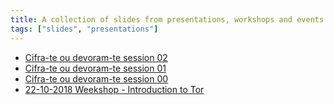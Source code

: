 ```yaml
---
title: A collection of slides from presentations, workshops and events
tags: ["slides", "presentations"]
---
```


* [Cifra-te ou devoram-te session 02](/slides/cifra-te-ou-devoram-session02.html)
* [Cifra-te ou devoram-te session 01](/slides/cifra-te-ou-devoram-session01.html)
* [Cifra-te ou devoram-te session 00](/slides/cifra-te-ou-devoram-session00.html)
* [22-10-2018 Weekshop - Introduction to Tor](/slides/22-10-2018-weekshop.html)
